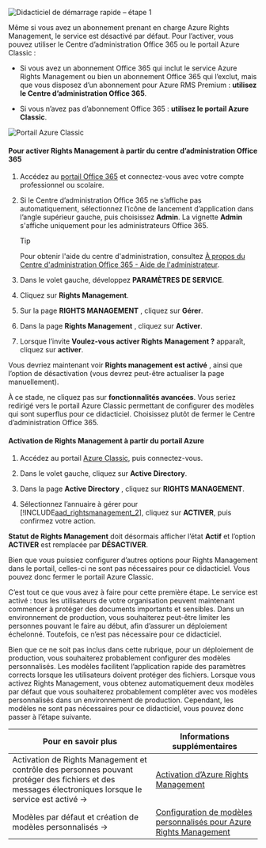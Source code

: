 ![Didacticiel de démarrage rapide – étape 1](../media/AzRMS_QuickStartSteps1.PNG)

Même si vous avez un abonnement prenant en charge Azure Rights Management, le service est désactivé par défaut. Pour l’activer, vous pouvez utiliser le Centre d’administration Office 365 ou le portail Azure Classic :

-   Si vous avez un abonnement Office 365 qui inclut le service Azure Rights Management ou bien un abonnement Office 365 qui l’exclut, mais que vous disposez d’un abonnement pour Azure RMS Premium : **utilisez le Centre d’administration Office 365**.

-   Si vous n’avez pas d’abonnement Office 365 : **utilisez le portail Azure Classic**.

![Portail Azure Classic](../media/AzRMS_Tutorial_1_Screenshots.png)

#### <a name="to-activate-rights-management-from-the-office-365-admin-center"></a>Pour activer Rights Management à partir du centre d’administration Office 365

1.  Accédez au [portail Office 365](https://portal.office.com/) et connectez-vous avec votre compte professionnel ou scolaire.

2.  Si le Centre d’administration Office 365 ne s’affiche pas automatiquement, sélectionnez l’icône de lancement d’application dans l’angle supérieur gauche, puis choisissez **Admin**. La vignette **Admin** s'affiche uniquement pour les administrateurs Office 365.

    > [!TIP]
    > Pour obtenir l'aide du centre d'administration, consultez [À propos du Centre d'administration Office 365 - Aide de l'administrateur](https://support.office.com/article/About-the-Office-365-admin-center-Admin-Help-58537702-d421-4d02-8141-e128e3703547).

3.  Dans le volet gauche, développez **PARAMÈTRES DE SERVICE**.

4.  Cliquez sur **Rights Management**.

5.  Sur la page **RIGHTS MANAGEMENT** , cliquez sur **Gérer**.

6.  Dans la page **Rights Management** , cliquez sur **Activer**.

7.  Lorsque l’invite **Voulez-vous activer Rights Management ?** apparaît, cliquez sur **activer**.

Vous devriez maintenant voir **Rights management est activé** , ainsi que l’option de désactivation (vous devrez peut-être actualiser la page manuellement).

À ce stade, ne cliquez pas sur **fonctionnalités avancées**. Vous seriez redirigé vers le portail Azure Classic permettant de configurer des modèles qui sont superflus pour ce didacticiel. Choisissez plutôt de fermer le Centre d’administration Office 365.

#### <a name="to-activate-rights-management-from-the-azure-portal"></a>Activation de Rights Management à partir du portail Azure

1.  Accédez au portail [Azure Classic](http://go.microsoft.com/fwlink/p/?LinkID=275081), puis connectez-vous.

2.  Dans le volet gauche, cliquez sur **Active Directory**.

3.  Dans la page **Active Directory** , cliquez sur **RIGHTS MANAGEMENT**.

4.  Sélectionnez l’annuaire à gérer pour [!INCLUDE[aad_rightsmanagement_2](../includes/aad_rightsmanagement_2_md.md)], cliquez sur **ACTIVER**, puis confirmez votre action.

**Statut de Rights Management** doit désormais afficher l’état **Actif** et l’option **ACTIVER** est remplacée par **DÉSACTIVER**.

Bien que vous puissiez configurer d’autres options pour Rights Management dans le portail, celles-ci ne sont pas nécessaires pour ce didacticiel. Vous pouvez donc fermer le portail Azure Classic.

C’est tout ce que vous avez à faire pour cette première étape. Le service est activé : tous les utilisateurs de votre organisation peuvent maintenant commencer à protéger des documents importants et sensibles. Dans un environnement de production, vous souhaiterez peut-être limiter les personnes pouvant le faire au début, afin d’assurer un déploiement échelonné. Toutefois, ce n’est pas nécessaire pour ce didacticiel.

Bien que ce ne soit pas inclus dans cette rubrique, pour un déploiement de production, vous souhaiterez probablement configurer des modèles personnalisés. Les modèles facilitent l’application rapide des paramètres corrects lorsque les utilisateurs doivent protéger des fichiers. Lorsque vous activez Rights Management, vous obtenez automatiquement deux modèles par défaut que vous souhaiterez probablement compléter avec vos modèles personnalisés dans un environnement de production. Cependant, les modèles ne sont pas nécessaires pour ce didacticiel, vous pouvez donc passer à l’étape suivante.

|Pour en savoir plus|Informations supplémentaires|
|--------------------------------|--------------------------|
|Activation de Rights Management et contrôle des personnes pouvant protéger des fichiers et des messages électroniques lorsque le service est activé   →|[Activation d’Azure Rights Management](../deploy-use/activate-azure-classic.md)|
|Modèles par défaut et création de modèles personnalisés   →|[Configuration de modèles personnalisés pour Azure Rights Management](../deploy-use/create-template.md)|
